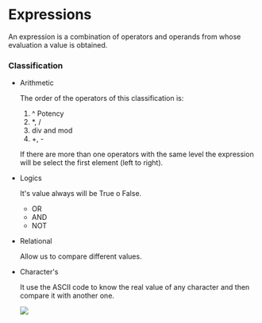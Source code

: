 # Expressions

An expression is a combination of operators and operands from whose evaluation a value is obtained.

### Classification

- Arithmetic

  The order of the operators of this classification is:

  1. ^ Potency
  2. *, /
  3. div and mod
  4. +, -

  If there are more than one operators with the same level the expression will be select the first element (left to right).

- Logics 

  It's value always will be True o False.

  - OR
  - AND
  - NOT

- Relational

  Allow us to compare different values.

- Character's

  It use the ASCII code to know the real value of any character and then compare it with another one.

  <img src="https://i0.wp.com/www.fonshu.com/wp-content/uploads/2019/07/images-5.png?fit=550%2C527&ssl=1"/>



